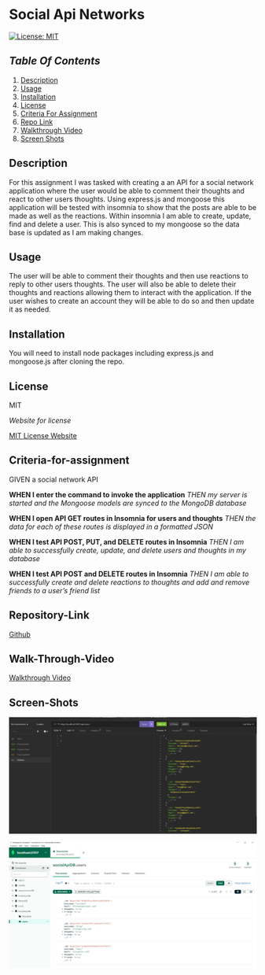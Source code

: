 # Social Api Networks


[![License: MIT](https://img.shields.io/badge/License-MIT-yellow.svg)](https://opensource.org/licenses/MIT)

## _Table Of Contents_

1. [Description](#description)
2. [Usage](#usage)
3. [Installation](#installation)
4. [License](#license)
5. [Criteria For Assignment](#criteria-for-assignment)
6. [Repo Link](#repository-link)
7. [Walkthrough Video](#walk-through-video)
8. [Screen Shots](#screen-shots)

## Description

For this assignment I was tasked with creating a an API for a social network application where the user would be able to comment their thoughts and react to other users thoughts. Using express.js and mongoose this application will be tested with insomnia to show that the posts are able to be made as well as the reactions. Within insomnia I am able to create, update, find and delete a user. This is also synced to my mongoose so the data base is updated as I am making changes.

## Usage

The user will be able to comment their thoughts and then use reactions to reply to other users thoughts. The user will also be able to delete their thoughts and reactions allowing them to interact with the application. If the user wishes to create an account they will be able to do so and then update it as needed.

## Installation

You will need to install node packages including express.js and mongoose.js after cloning the repo.

## License

MIT

_Website for license_

[MIT License Website](https://mit-license.org/)

## Criteria-for-assignment

GIVEN a social network API

**WHEN I enter the command to invoke the application**
*THEN my server is started and the Mongoose models are synced to the MongoDB database*

**WHEN I open API GET routes in Insomnia for users and thoughts**
*THEN the data for each of these routes is displayed in a formatted JSON*

**WHEN I test API POST, PUT, and DELETE routes in Insomnia**
*THEN I am able to successfully create, update, and delete users and thoughts in my database*

**WHEN I test API POST and DELETE routes in Insomnia**
*THEN I am able to successfully create and delete reactions to thoughts and add and remove friends to a user’s friend list*

## Repository-Link

[Github](https://github.com/PintoDrop/socialapi)

## Walk-Through-Video

[Walkthrough Video]()

## Screen-Shots

![Insomnia User Get](./images/userFindInsomnia.JPG)

![Mongoose user data](./images/userSyncMongoose.JPG)


<!-- 
routes check?
reaction schema models?
 -->

 <!-- 
 need to update users - DONE 
 need to add user without erroring out, even tho it appears - DONE

 need to post, find, update, delete a thought and such
 adding friends and reactions
  -->